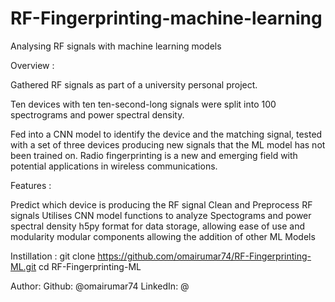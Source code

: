 # RF-Fingerprinting-machine-learning
Analysing RF signals with machine learning models 



Overview :

Gathered RF signals as part of a university personal project.  

Ten devices with ten ten-second-long signals were split into 100 spectrograms and power spectral density.   

Fed into a CNN model to  identify the device and the matching signal,
tested with a set of three devices producing new signals that the ML model has not been trained on. 
Radio fingerprinting is a new and emerging field with potential applications in wireless communications. 


Features :

Predict which device is producing the RF signal 
Clean and Preprocess RF signals
Utilises CNN model functions to analyze Spectograms and power spectral density 
h5py format for data storage, allowing ease of use and modularity 
modular components allowing the addition of other ML Models 


Instillation : 
git clone https://github.com/omairumar74/RF-Fingerprinting-ML.git
cd RF-Fingerprinting-ML


Author:
Github: @omairumar74
LinkedIn: @

